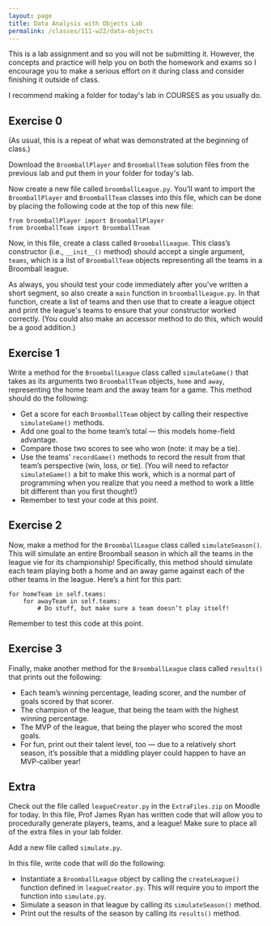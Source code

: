 ```yaml
---
layout: page
title: Data Analysis with Objects Lab
permalink: /classes/111-w22/data-objects
---
```


This is a lab assignment and so you will not be submitting it.
However, the concepts and practice will help you on both the homework and exams so I encourage you to make a serious effort on it during class and consider finishing it outside of class.

I recommend making a folder for today's lab in COURSES as you usually do.

## Exercise 0
(As usual, this is a repeat of what was demonstrated at the beginning of class.)

Download the `BroomballPlayer` and `BroomballTeam` solution files from the previous lab and put them in your folder for today's lab.

Now create a new file called `broomballLeague.py`. 
You’ll want to import the `BroomballPlayer` and `BroomballTeam`  classes into this file, which can be done by placing the following code at the top of this new file:
```
from broomballPlayer import BroomballPlayer
from broomballTeam import BroomballTeam
```

Now, in this file, create a class called `BroomballLeague`. This class’s constructor (i.e., `__init__()` method) should accept a single argument, `teams`, which is a list of `BroomballTeam` objects representing all the teams in a Broomball league.

As always, you should test your code immediately after you've written a short segment, so also create a `main` function in `broomballLeague.py`.
In that function, create a list of teams and then use that to create a league object and print the league's teams to ensure that your constructor worked correctly. 
(You could also make an accessor method to do this, which would be a good addition.)

## Exercise 1

Write a method for the `BroomballLeague` class called `simulateGame()` that takes as its arguments two `BroomballTeam` objects, `home` and `away`, representing the home team and the away team for a game. 
This method should do the following:
* Get a score for each `BroomballTeam` object by calling their respective `simulateGame()` methods.
* Add one goal to the home team’s total — this models home-field advantage.
* Compare those two scores to see who won (note: it may be a tie).
* Use the teams’ `recordGame()` methods to record the result from that team’s perspective (win, loss, or tie). (You will need to refactor `simulateGame()` a bit to make this work, which is a normal part of programming when you realize that you need a method to work a little bit different than you first thought!)
* Remember to test your code at this point.

## Exercise 2
Now, make a method for the `BroomballLeague` class called `simulateSeason()`. 
This will simulate an entire Broomball season in which all the teams in the league vie for its championship! 
Specifically, this method should simulate each team playing both a home and an away game against each of the other teams in the league. Here’s a hint for this part:
```
for homeTeam in self.teams:
    for awayTeam in self.teams:
        # Do stuff, but make sure a team doesn’t play itself!
```

Remember to test this code at this point.

## Exercise 3
Finally, make another method for the `BroomballLeague` class called `results()` that prints out the following:
* Each team’s winning percentage, leading scorer, and the number of goals scored by that scorer.
* The champion of the league, that being the team with the highest winning percentage.
* The MVP of the league, that being the player who scored the most goals.
* For fun, print out their talent level, too — due to a relatively short season, it’s possible that a middling player could happen to have an MVP-caliber year!

## Extra
Check out the file called `leagueCreator.py` in the `ExtraFiles.zip` on Moodle for today. 
In this file, Prof James Ryan has written code that will allow you to procedurally generate players, teams, and a league! 
Make sure to place all of the extra files in your lab folder.

Add a new file called `simulate.py`. 

In this file, write code that will do the following:

* Instantiate a `BroomballLeague` object by calling the `createLeague()` function defined in `leagueCreator.py`. This will require you to import the function into `simulate.py`.
* Simulate a season in that league by calling its `simulateSeason()` method.
* Print out the results of the season by calling its `results()` method.
